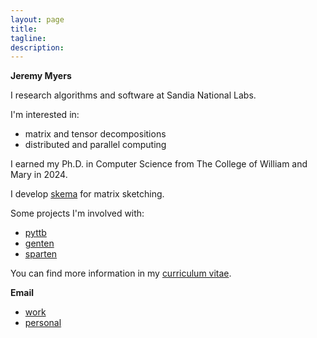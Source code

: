 ```yaml
---
layout: page
title: 
tagline: 
description: 
---
```


**Jeremy Myers**

I research algorithms and software at Sandia National Labs.

I'm interested in:
- matrix and tensor decompositions
- distributed and parallel computing

I earned my Ph.D. in Computer Science from The College of William and Mary in 2024.

I develop [skema](https://github.com/jeremy-myers/skema) for matrix sketching.

Some projects I'm involved with:
- [pyttb](https://github.com/sandialabs/pyttb)
- [genten](https://github.com/sandialabs/GenTen)
- [sparten](https://github.com/sandialabs/sparten)

You can find more information in my [curriculum vitae](./assets/jeremy-m-myers-cv.pdf).

**Email**

- [work](mailto:jermyer@sandia.gov)
- [personal](mailto:jeremy.moulton.myers@gmail.com)
